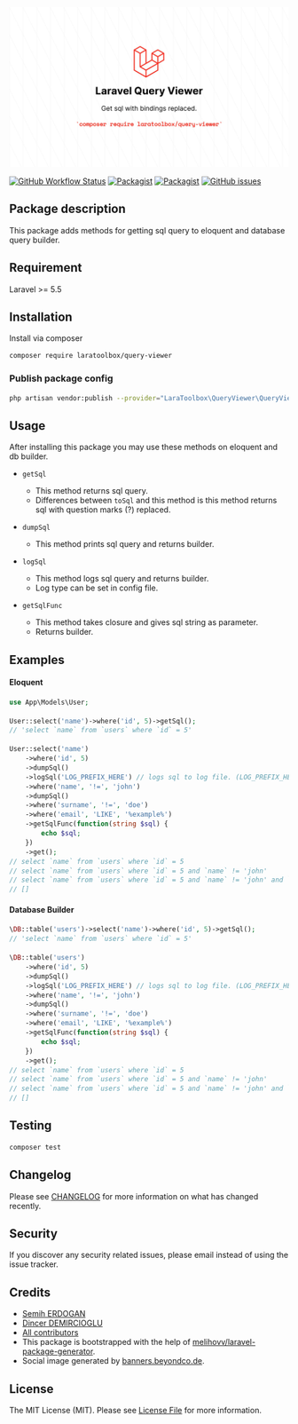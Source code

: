 ![Social Image](social.jpeg)

[![GitHub Workflow Status](https://github.com/laratoolbox/query-viewer/workflows/Run%20tests/badge.svg)](https://github.com/laratoolbox/query-viewer/actions)
[![Packagist](https://img.shields.io/packagist/v/laratoolbox/query-viewer.svg)](https://packagist.org/packages/laratoolbox/query-viewer)
[![Packagist](https://img.shields.io/packagist/l/laratoolbox/query-viewer.svg)](https://packagist.org/packages/laratoolbox/query-viewer)
[![GitHub issues](https://img.shields.io/github/issues/laratoolbox/query-viewer.svg)](https://github.com/laratoolbox/query-viewer/issues)

## Package description

This package adds methods for getting sql query to eloquent and database query builder.

## Requirement

Laravel >= 5.5

## Installation

Install via composer
```bash
composer require laratoolbox/query-viewer
```

### Publish package config

```bash
php artisan vendor:publish --provider="LaraToolbox\QueryViewer\QueryViewerServiceProvider"
```

## Usage

After installing this package you may use these methods on eloquent and db builder.

- `getSql`
  * This method returns sql query.
  * Differences between `toSql` and this method is this method returns sql with question marks (?) replaced.

- `dumpSql`
  * This method prints sql query and returns builder.

- `logSql`
  * This method logs sql query and returns builder.
  * Log type can be set in config file.

- `getSqlFunc`
  * This method takes closure and gives sql string as parameter.
  * Returns builder.

## Examples

#### Eloquent

```php
use App\Models\User;

User::select('name')->where('id', 5)->getSql();
// 'select `name` from `users` where `id` = 5'

User::select('name')
    ->where('id', 5)
    ->dumpSql()
    ->logSql('LOG_PREFIX_HERE') // logs sql to log file. (LOG_PREFIX_HERE : select `name` from `users` where `id` = 5)
    ->where('name', '!=', 'john')
    ->dumpSql()
    ->where('surname', '!=', 'doe')
    ->where('email', 'LIKE', '%example%')
    ->getSqlFunc(function(string $sql) {
        echo $sql;
    })
    ->get();
// select `name` from `users` where `id` = 5
// select `name` from `users` where `id` = 5 and `name` != 'john'
// select `name` from `users` where `id` = 5 and `name` != 'john' and `surname` != 'doe' and `email` LIKE '%example%'
// []
```

#### Database Builder

```php
\DB::table('users')->select('name')->where('id', 5)->getSql();
// 'select `name` from `users` where `id` = 5'

\DB::table('users')
    ->where('id', 5)
    ->dumpSql()
    ->logSql('LOG_PREFIX_HERE') // logs sql to log file. (LOG_PREFIX_HERE : select `name` from `users` where `id` = 5)
    ->where('name', '!=', 'john')
    ->dumpSql()
    ->where('surname', '!=', 'doe')
    ->where('email', 'LIKE', '%example%')
    ->getSqlFunc(function(string $sql) {
        echo $sql;
    })
    ->get();
// select `name` from `users` where `id` = 5
// select `name` from `users` where `id` = 5 and `name` != 'john'
// select `name` from `users` where `id` = 5 and `name` != 'john' and `surname` != 'doe' and `email` LIKE '%example%'
// []
```

## Testing

``` bash
composer test
```

## Changelog

Please see [CHANGELOG](CHANGELOG.md) for more information on what has changed recently.

## Security

If you discover any security related issues, please email instead of using the issue tracker.

## Credits

- [Semih ERDOGAN](https://github.com/semiherdogan)
- [Dincer DEMIRCIOGLU](https://github.com/dinncer)
- [All contributors](https://github.com/laratoolbox/query-viewer/graphs/contributors)
- This package is bootstrapped with the help of [melihovv/laravel-package-generator](https://github.com/melihovv/laravel-package-generator).
- Social image generated by [banners.beyondco.de](https://banners.beyondco.de/).


## License

The MIT License (MIT). Please see [License File](LICENSE) for more information.
